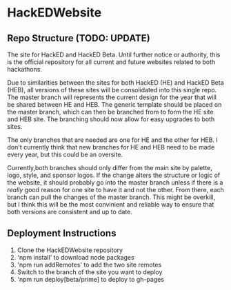 # HackEDWebsite

## Repo Structure (TODO: UPDATE)

The site for HackED and HackED Beta.
Until further notice or authority, this is the official repository for all current and future websites related to both hackathons.

Due to similarities between the sites for both HackED (HE) and HackED Beta (HEB), all versions of these sites will be consolidated into this single repo.
The master branch will represents the current design for the year that will be shared between HE and HEB.
The generic template should be placed on the master branch, which can then be branched from to form the HE site and HEB site.
The branching should now allow for easy upgrades to both sites.

The only branches that are needed are one for HE and the other for HEB. I don't currently think that new branches for HE and HEB need to be made every year, but this could be an oversite.

Currently,both branches should only differ from the main site by palette, logo, style, and sponsor logos.
If the change alters the structure or logic of the website, it should probably go into the master branch unless if there is a _really_ good reason for one site to have it and not the other. From there, each branch can pull the changes of the master branch. This might be overkill, but I think this will be the most convinient and reliable way to ensure that both versions are consistent and up to date.

## Deployment Instructions

1. Clone the HackEDWebsite repository
2. 'npm install' to download node packages
3. 'npm run addRemotes' to add the two site remotes
4. Switch to the branch of the site you want to deploy
5. 'npm run deploy\[beta/prime\] to deploy to gh-pages
